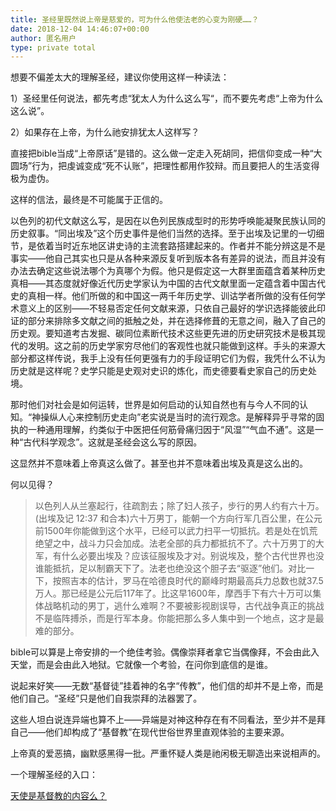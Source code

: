 ```yaml
---
title: 圣经里既然说上帝是慈爱的，可为什么他使法老的心变为刚硬……？
date: 2018-12-04 14:46:07+00:00
author: 匿名用户
type: private total
---
```

想要不偏差太大的理解圣经，建议你使用这样一种读法：

1）圣经里任何说法，都先考虑“犹太人为什么这么写“，而不要先考虑“上帝为什么这么说”。

2）如果存在上帝，为什么祂安排犹太人这样写？

直接把bible当成“上帝原话”是错的。这么做一定走入死胡同，把信仰变成一种“大圆场”行为，把虔诚变成“死不认账”，把理性都用作狡辩。而且要把人的生活变得极为虚伪。

  


这样的信法，最终是不可能属于正信的。

  


以色列的初代文献这么写，是因在以色列民族成型时的形势呼唤能凝聚民族认同的历史叙事。“同出埃及”这个历史事件是他们当然的选择。至于出埃及记里的一切细节，是依着当时近东地区讲史诗的主流套路搭建起来的。作者并不能分辨这是不是事实——他自己其实也只是从各种来源反复听到版本各有差异的说法，而且并没有办法去确定这些说法哪个为真哪个为假。他只是假定这一大群里面蕴含着某种历史真相——其态度就好像近代历史学家认为中国的古代文献里面一定蕴含着中国古代史的真相一样。他们所做的和中国这一两千年历史学、训诂学者所做的没有任何学术意义上的区别——不轻易否定任何文献来源，只依自己最好的学识选择能彼此印证的部分来排除多文献之间的抵触之处，并在选择修葺的无意之间，融入了自己的历史观。要知道考古发掘、碳同位素断代技术这些更先进的历史研究技术是极其现代的发明。这之前的历史学家穷尽他们的客观性也就只能做到这样。手头的来源大部分都这样传说，我手上没有任何更强有力的手段证明它们为假，我凭什么不认为历史就是这样呢？史学只能是史观对史识的炼化，而史德要看史家自己的历史处境。

那时他们对社会是如何运转，世界是如何启动的认知自然也有与今人不同的认知。“神操纵人心来控制历史走向”老实说是当时的流行观念。是解释异乎寻常的固执的一种通用理解，约类似于中医把任何筋骨痛归因于“风湿”“气血不通”。这是一种“古代科学观念”。这就是圣经会这么写的原因。

这显然并不意味着上帝真这么做了。甚至也并不意味着出埃及真是这么出的。

何以见得？


> 以色列人从兰塞起行，往疏割去；除了妇人孩子，步行的男人约有六十万。  
> (出埃及记 12:37 和合本)六十万男丁，能朝一个方向行军几百公里，在公元前1500年你能做到这个水平，已经可以武力扫平一切抵抗。若是处在饥荒绝望之中，战斗力只会加成。法老全部的兵力都抵抗不了。六十万男丁的大军，有什么必要出埃及？应该征服埃及才对。别说埃及，整个古代世界也没谁能抵抗，足以制霸天下了。法老也绝没这个胆子去“驱逐”他们。对比一下，按照吉本的估计，罗马在哈德良时代的巅峰时期最高兵力总数也就37.5万人。那已经是公元后117年了。比这早1600年，摩西手下有六十万可以集体战略机动的男丁，逃什么难啊？不要被影视剧误导，古代战争真正的挑战不是临阵搏杀，而是行军本身。你能把那么多人集中到一个地点，这才是最难的部分。

bible可以算是上帝安排的一个绝佳考验。偶像崇拜者拿它当偶像拜，不会由此入天堂，而是会由此入地狱。它就像一个考验，在问你到底信的是谁。

说起来好笑——无数“基督徒”挂着神的名字“传教”，他们信的却并不是上帝，而是他们自己。“圣经”只是他们自我崇拜的法器罢了。

这些人坦白说连异端也算不上——异端是对神这种存在有不同看法，至少并不是拜自己——他们却构成了“基督教”在现代世俗世界里直观体验的主要来源。

上帝真的爱恶搞，幽默感黑得一批。严重怀疑人类是祂闲极无聊造出来说相声的。

一个理解圣经的入口：

[天使是基督教的内容么？](https://www.zhihu.com/question/51459141/answer/521808148)

